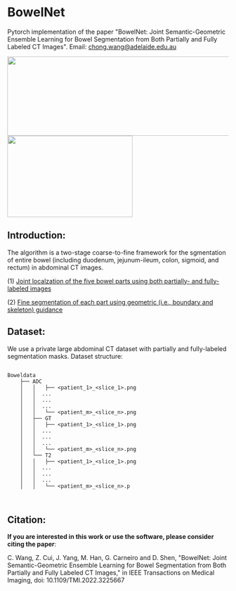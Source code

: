 # BowelNet


Pytorch implementation of the paper "BowelNet: Joint Semantic-Geometric Ensemble Learning for Bowel Segmentation from Both Partially and Fully Labeled CT Images". Email: chong.wang@adelaide.edu.au

<img width="515" height="180" src="https://github.com/runningcw/BowelNet/blob/master/bowel_fineseg/arch/pipeline.png"/></dev>
<img width="285" height="185" src="https://github.com/runningcw/BowelNet/blob/master/bowel_fineseg/arch/segmentors.png"/></dev>


## Introduction:

The algorithm is a two-stage coarse-to-fine framework for the sgmentation of entire bowel (including duodenum, jejunum-ileum, colon, sigmoid, and rectum) in abdominal CT images. 

(1) [Joint localzation of the five bowel parts using both partially- and fully-labeled images](https://github.com/runningcw/BowelNet/tree/master/bowel_coarseseg)

(2) [Fine segmentation of each part using geometric (i.e., boundary and skeleton) guidance](https://github.com/runningcw/BowelNet/tree/master/bowel_fineseg)


## Dataset:

We use a private large abdominal CT dataset with partially and fully-labeled segmentation masks. Dataset structure:

```

Boweldata
	├── ADC
	│	│   ├── <patient_1>_<slice_1>.png
	│	│  ...
	│	│  ...
	│	│  ...
	│	│   └── <patient_m>_<slice_n>.png
	│	├── GT
	│	│   ├── <patient_1>_<slice_1>.png
	│	│  ...
	│	│  ...
	│	│  ...
	│	│   └── <patient_m>_<slice_n>.png
	│	└── T2
	│	│   ├── <patient_1>_<slice_1>.png
	│	│  ...
	│	│  ...
	│	│  ...
	│	│   └── <patient_m>_<slice_n>.p
		
		
```

## Citation:
__If you are interested in this work or use the software, please consider citing the paper__:

C. Wang, Z. Cui, J. Yang, M. Han, G. Carneiro and D. Shen, "BowelNet: Joint Semantic-Geometric Ensemble Learning for Bowel Segmentation from Both Partially and Fully Labeled CT Images," in IEEE Transactions on Medical Imaging, doi: 10.1109/TMI.2022.3225667
